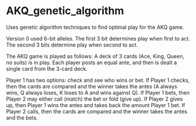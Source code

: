 # AKQ_genetic_algorithm
Uses genetic algorithm techniques to find optimal play for the AKQ game.

Version 0 used 6-bit alleles. The first 3 bit determines play when first to act. The second 3 bits determine play when second to act.

The AKQ game is played as follows:
A deck of 3 cards (Ace, King, Queen, no suits) is in play. Each player posts an equal ante, and then is dealt a single card from the 3-card deck.

Player 1 has two options: check and see who wins or bet. If Player 1 checks, then the cards are compared and the winner takes the antes (A always wins, Q always loses, K loses to A and wins against Q). If Player 1 bets, then Player 2 may either call (match) the bet or fold (give up). If Player 2 gives up, then Player 1 wins the antes and takes back the amount Player 1 bet. If Player 2 calls, then the cards are compared and the winner takes the antes and the bets.
